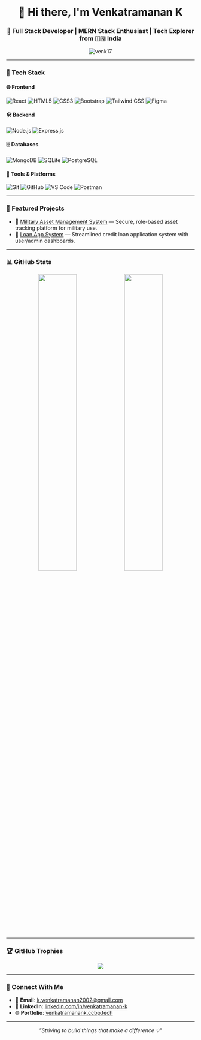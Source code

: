 <h1 align="center">👋 Hi there, I'm Venkatramanan K</h1>
<h3 align="center">🚀 Full Stack Developer | MERN Stack Enthusiast | Tech Explorer from 🇮🇳 India</h3>

<p align="center">
  <img src="https://komarev.com/ghpvc/?username=venk17&style=flat-square&color=blue" alt="venk17" />
</p>

---

### 🧰 Tech Stack

#### 🌐 Frontend
![React](https://img.shields.io/badge/-React-black?style=flat-square&logo=react)
![HTML5](https://img.shields.io/badge/-HTML5-E34F26?style=flat-square&logo=html5)
![CSS3](https://img.shields.io/badge/-CSS3-1572B6?style=flat-square&logo=css3)
![Bootstrap](https://img.shields.io/badge/-Bootstrap-563D7C?style=flat-square&logo=bootstrap)
![Tailwind CSS](https://img.shields.io/badge/-TailwindCSS-06B6D4?style=flat-square&logo=tailwindcss)
![Figma](https://img.shields.io/badge/-Figma-F24E1E?style=flat-square&logo=figma)

#### 🛠️ Backend
![Node.js](https://img.shields.io/badge/-Node.js-339933?style=flat-square&logo=node.js)
![Express.js](https://img.shields.io/badge/-Express.js-black?style=flat-square&logo=express)

#### 🗄️ Databases
![MongoDB](https://img.shields.io/badge/-MongoDB-4EA94B?style=flat-square&logo=mongodb)
![SQLite](https://img.shields.io/badge/-SQLite-003B57?style=flat-square&logo=sqlite)
![PostgreSQL](https://img.shields.io/badge/-PostgreSQL-336791?style=flat-square&logo=postgresql)

#### 🧰 Tools & Platforms
![Git](https://img.shields.io/badge/-Git-F05032?style=flat-square&logo=git)
![GitHub](https://img.shields.io/badge/-GitHub-181717?style=flat-square&logo=github)
![VS Code](https://img.shields.io/badge/-VSCode-007ACC?style=flat-square&logo=visual-studio-code)
![Postman](https://img.shields.io/badge/-Postman-FF6C37?style=flat-square&logo=postman)

---

### 🚀 Featured Projects

- 🔗 [Military Asset Management System](https://github.com/venk17/asset-management) — Secure, role-based asset tracking platform for military use.
- 🔗 [Loan App System](https://github.com/venk17/loan-app) — Streamlined credit loan application system with user/admin dashboards.

---

### 📊 GitHub Stats

<p align="center">
  <img src="https://github-readme-stats.vercel.app/api?username=venk17&show_icons=true&theme=radical" width="45%" />
  <img src="https://github-readme-stats.vercel.app/api/top-langs/?username=venk17&layout=compact&theme=radical" width="45%" />
</p>

---

### 🏆 GitHub Trophies

<p align="center">
  <img src="https://github-profile-trophy.vercel.app/?username=venk17&theme=onedark&row=1&column=7" />
</p>

---

### 🤝 Connect With Me

- 📧 **Email**: [k.venkatramanan2002@gmail.com](mailto:k.venkatramanan2002@gmail.com)
- 💼 **LinkedIn**: [linkedin.com/in/venkatramanan-k](https://linkedin.com/in/venkatramanan-k)
- 🌐 **Portfolio**: [venkatramanank.ccbp.tech](https://venkatramanank.ccbp.tech)

---

<p align="center">
  <i>"Striving to build things that make a difference 💡"</i>
</p>
